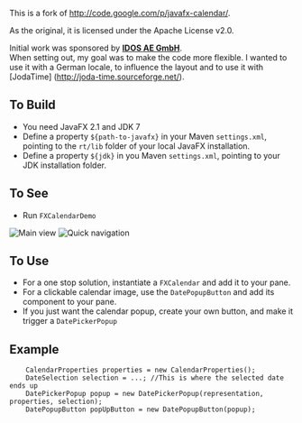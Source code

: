 This is a fork of http://code.google.com/p/javafx-calendar/.

As the original, it is licensed under the Apache License v2.0.

Initial work was sponsored by **[IDOS AE GmbH](http://www.idos.de)**.  
When setting out, my goal was to make the code more flexible. I wanted to use it with a German locale, to influence the layout and to use it with [JodaTime]
(http://joda-time.sourceforge.net/).

## To Build
* You need JavaFX 2.1 and JDK 7
* Define a property ``${path-to-javafx}`` in your Maven ``settings.xml``, pointing to the ``rt/lib`` folder of your local JavaFX installation.
* Define a property ``${jdk}`` in you Maven ``settings.xml``, pointing to your JDK installation folder.

## To See
* Run ``FXCalendarDemo``

![Main view](https://github.com/UrsKR/fxcalendar/raw/master/screenshots/calendarmain.PNG)
![Quick navigation](https://github.com/UrsKR/fxcalendar/raw/master/screenshots/calendaryearchooser.PNG)

## To Use
* For a one stop solution, instantiate a ``FXCalendar`` and add it to your pane.
* For a clickable calendar image, use the ``DatePopupButton`` and add its component to your pane.
* If you just want the calendar popup, create your own button, and make it trigger a ``DatePickerPopup``

## Example

```
    CalendarProperties properties = new CalendarProperties();
    DateSelection selection = ...; //This is where the selected date ends up
    DatePickerPopup popup = new DatePickerPopup(representation, properties, selection);
    DatePopupButton popUpButton = new DatePopupButton(popup);
```
